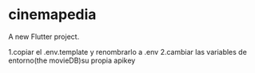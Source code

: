 # cinemapedia

A new Flutter project.

1.copiar el .env.template y renombrarlo a .env
2.cambiar las variables de entorno(the movieDB)su propia apikey
